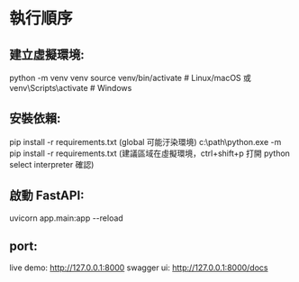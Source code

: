 # 執行順序

## 建立虛擬環境:

python -m venv venv
source venv/bin/activate # Linux/macOS
或 venv\Scripts\activate # Windows

## 安裝依賴:

pip install -r requirements.txt (global 可能汙染環境)
c:\path\python.exe -m pip install -r requirements.txt (建議區域在虛擬環境，ctrl+shift+p 打開 python select interpreter 確認)

## 啟動 FastAPI:

uvicorn app.main:app --reload

## port:

live demo: http://127.0.0.1:8000
swagger ui: http://127.0.0.1:8000/docs
